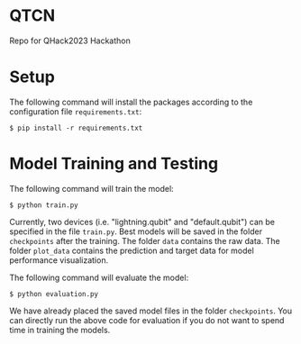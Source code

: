 # QTCN

Repo for QHack2023 Hackathon

# Setup

The following command will install the packages according to the configuration file ```requirements.txt```:

```
$ pip install -r requirements.txt
```

# Model Training and Testing

The following command will train the model:

```
$ python train.py
```
Currently, two devices (i.e. "lightning.qubit" and "default.qubit") can be specified in the file ```train.py```. Best models will be saved in the folder ```checkpoints``` after the training. The folder ```data``` contains the raw data. The folder ```plot_data``` contains the prediction and target data for model performance visualization.

The following command will evaluate the model:

```
$ python evaluation.py
```
We have already placed the saved model files in the folder ```checkpoints```. You can directly run the above code for evaluation if you do not want to spend time in training the models.

